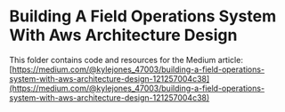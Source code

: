 # Building A Field Operations System With Aws Architecture Design

This folder contains code and resources for the Medium article:
[https://medium.com/@kylejones_47003/building-a-field-operations-system-with-aws-architecture-design-121257004c38](https://medium.com/@kylejones_47003/building-a-field-operations-system-with-aws-architecture-design-121257004c38)
